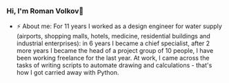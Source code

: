 ### Hi, I'm Roman Volkov👋

- ⚡ About me: 
      For 11 years I worked as a design engineer for water supply (airports, shopping malls, hotels, medicine, residential buildings and industrial enterprises):
      in 6 years I became a chief specialist, after 2 more years I became the head of a project group of 10 people, I have been working freelance for the last year.
      At work, I came across the tasks of writing scripts to automate drawing and calculations - that's how I got carried away with Python.
